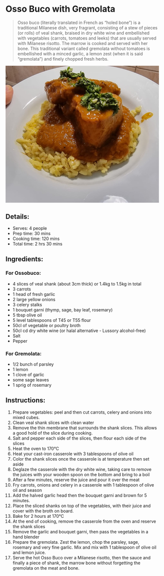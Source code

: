 # Osso Buco with Gremolata

> Osso buco (literally translated in French as “holed bone”) is a traditional Milanese dish, very fragrant, consisting of a stew of pieces (or rolls) of veal shank, braised in dry white wine and embellished with vegetables (carrots, tomatoes and leeks) that are usually served with Milanese risotto. The marrow is cooked and served with her bone.
> This traditional variant called gremolata without tomatoes is embellished with a minced garlic, a lemon zest (when it is said “gremolata”) and finely chopped fresh herbs. 

![Osso Buco with Gremolata](https://github.com/anamorph/recettes/blob/master/photos/fr-plat-osso_buco_a_la_gremolata-01.jpg?raw=true)

## Details:
* Serves: 4 people
* Prep time: 30 mins
* Cooking time: 120 mins
* Total time: 2 hrs 30 mins

## Ingredients:
### For Ossobuco:
* 4 slices of veal shank (about 3cm thick) or 1.4kg to 1.5kg in total
* 3 carrots
* 1 head of fresh garlic
* 2 large yellow onions
* 3 celery stalks
* 1 bouquet garni (thymp, sage, bay leaf, rosemary)
* 5 tbsp olive oil
* 5 level tablespoons of T45 or T55 flour
* 50cl of vegetable or poultry broth
* 50cl cd dry white wine (or halal alternative - Lussory alcohol-free)
* Salt
* Pepper

### For Gremolata:
* 1/2 bunch of parsley
* 1 lemon 
* 1 clove of garlic
* some sage leaves
* 1 sprig of rosemary


## Instructions:
1. Prepare vegetables: peel and then cut carrots, celery and onions into mixed cubes. 
2. Clean veal shank slices with clean water
3. Remove the thin membrane that surrounds the shank slices. This allows a good hold of the slice during cooking.
4. Salt and pepper each side of the slices, then flour each side of the slices
5. Heat the oven to 170°C
6. Heat your cast-iron casserole with 3 tablespoons of olive oil
7. Color the shank slices once the casserole is at temperature then set aside
8. Deglaze the casserole with the dry white wine, taking care to remove the juices with your wooden spoon on the bottom and bring to a boil
9. After a few minutes, reserve the juice and pour it over the meat
10. Fry carrots, onions and celery in a casserole with 1 tablespoon of olive oil and season
11. Add the halved garlic head then the bouquet garni and brown for 5 minutes.
12. Place the sliced shanks on top of the vegetables, with their juice and cover with the broth on board.
13. Bake for 2 hours at 170°C
14. At the end of cooking, remove the casserole from the oven and reserve the shank slices
15. Remove the garlic and bouquet garni, then pass the vegetables in a hand blender
16. Prepare the gremolata. Zest the lemon, chop the parsley, sage, rosemary and very fine garlic. Mix and mix with 1 tablespoon of olive oil and lemon juice.
17. Serve the hot Osso Buco over a Milanese risotto, then the sauce and finally a piece of shank, the marrow bone without forgetting the gremolata on the meat and bone.